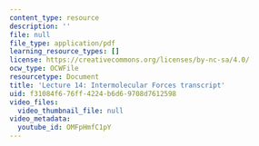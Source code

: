 ```yaml
---
content_type: resource
description: ''
file: null
file_type: application/pdf
learning_resource_types: []
license: https://creativecommons.org/licenses/by-nc-sa/4.0/
ocw_type: OCWFile
resourcetype: Document
title: 'Lecture 14: Intermolecular Forces transcript'
uid: f31084f6-76ff-4224-b6d6-9708d7612598
video_files:
  video_thumbnail_file: null
video_metadata:
  youtube_id: OMFpHmfC1pY
---
```

